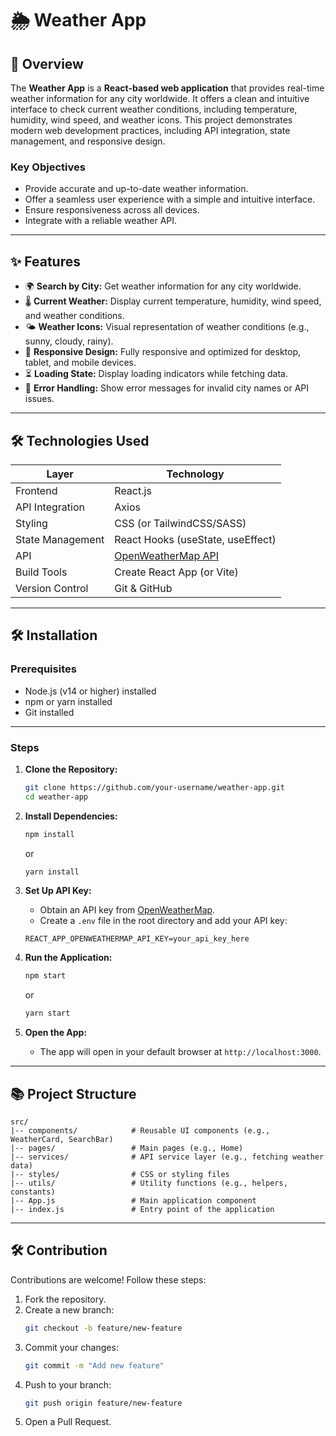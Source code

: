 # 🌦️ Weather App

## 🔄 Overview

The **Weather App** is a **React-based web application** that provides real-time weather information for any city worldwide. It offers a clean and intuitive interface to check current weather conditions, including temperature, humidity, wind speed, and weather icons. This project demonstrates modern web development practices, including API integration, state management, and responsive design.

### Key Objectives
- Provide accurate and up-to-date weather information.
- Offer a seamless user experience with a simple and intuitive interface.
- Ensure responsiveness across all devices.
- Integrate with a reliable weather API.

---

## ✨ Features

- 🌍 **Search by City:** Get weather information for any city worldwide.
- 🌡️ **Current Weather:** Display current temperature, humidity, wind speed, and weather conditions.
- 🌤️ **Weather Icons:** Visual representation of weather conditions (e.g., sunny, cloudy, rainy).
- 📱 **Responsive Design:** Fully responsive and optimized for desktop, tablet, and mobile devices.
- ⏳ **Loading State:** Display loading indicators while fetching data.
- 🚨 **Error Handling:** Show error messages for invalid city names or API issues.

---

## 🛠️ Technologies Used

| Layer              | Technology         |
|--------------------|--------------------|
| Frontend           | React.js           |
| API Integration    | Axios              |
| Styling            | CSS (or TailwindCSS/SASS) |
| State Management   | React Hooks (useState, useEffect) |
| API                | [OpenWeatherMap API](https://openweathermap.org/api) |
| Build Tools        | Create React App (or Vite) |
| Version Control    | Git & GitHub       |

---

## 🛠️ Installation

### Prerequisites

- Node.js (v14 or higher) installed
- npm or yarn installed
- Git installed

---

### Steps

1. **Clone the Repository:**
    ```bash
    git clone https://github.com/your-username/weather-app.git
    cd weather-app
    ```

2. **Install Dependencies:**
    ```bash
    npm install
    ```
    or
    ```bash
    yarn install
    ```

3. **Set Up API Key:**
    - Obtain an API key from [OpenWeatherMap](https://openweathermap.org/api).
    - Create a `.env` file in the root directory and add your API key:
    ```env
    REACT_APP_OPENWEATHERMAP_API_KEY=your_api_key_here
    ```

4. **Run the Application:**
    ```bash
    npm start
    ```
    or
    ```bash
    yarn start
    ```

5. **Open the App:**
    - The app will open in your default browser at `http://localhost:3000`.

---

## 📚 Project Structure

```
src/
|-- components/            # Reusable UI components (e.g., WeatherCard, SearchBar)
|-- pages/                 # Main pages (e.g., Home)
|-- services/              # API service layer (e.g., fetching weather data)
|-- styles/                # CSS or styling files
|-- utils/                 # Utility functions (e.g., helpers, constants)
|-- App.js                 # Main application component
|-- index.js               # Entry point of the application
```

---

## 🛠️ Contribution

Contributions are welcome! Follow these steps:

1. Fork the repository.
2. Create a new branch:
    ```bash
    git checkout -b feature/new-feature
    ```
3. Commit your changes:
    ```bash
    git commit -m "Add new feature"
    ```
4. Push to your branch:
    ```bash
    git push origin feature/new-feature
    ```
5. Open a Pull Request.
